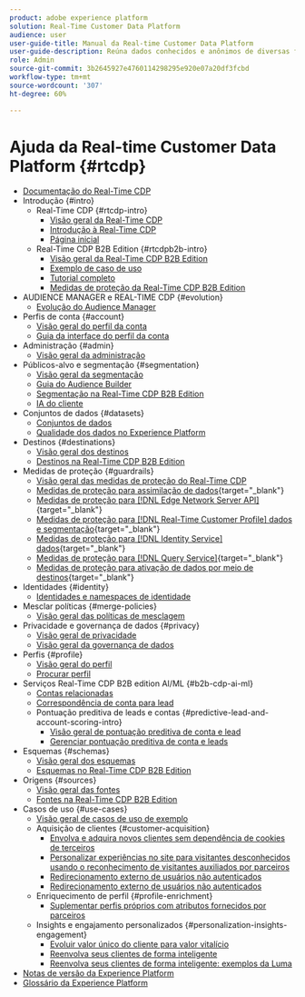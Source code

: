 ```yaml
---
product: adobe experience platform
solution: Real-Time Customer Data Platform
audience: user
user-guide-title: Manual da Real-time Customer Data Platform
user-guide-description: Reúna dados conhecidos e anônimos de diversas fontes empresariais para criar perfis de clientes, criar públicos-alvo a partir desses perfis e ativar esses públicos-alvo para destinos de terceiros.
role: Admin
source-git-commit: 3b2645927e4760114298295e920e07a20df3fcbd
workflow-type: tm+mt
source-wordcount: '307'
ht-degree: 60%

---
```



# Ajuda da Real-time Customer Data Platform {#rtcdp}

* [Documentação do Real-Time CDP](home.md)
* Introdução {#intro}
   * Real-Time CDP {#rtcdp-intro}
      * [Visão geral da Real-Time CDP](overview.md)
      * [Introdução à Real-Time CDP](get-started.md)
      * [Página inicial](home-page-dashboards.md)
   * Real-Time CDP B2B Edition {#rtcdpb2b-intro}
      * [Visão geral da Real-Time CDP B2B Edition](b2b-overview.md)
      * [Exemplo de caso de uso](./b2b-use-case.md)
      * [Tutorial completo](./b2b-tutorial.md)
      * [Medidas de proteção da Real-Time CDP B2B Edition](b2b-guardrails.md)
* AUDIENCE MANAGER e REAL-TIME CDP {#evolution}
   * [Evolução do Audience Manager](aam-to-rtcdp.md)
* Perfis de conta {#account}
   * [Visão geral do perfil da conta](accounts/account-profile-overview.md)
   * [Guia da interface do perfil da conta](accounts/account-profile-ui-guide.md)
* Administração {#admin}
   * [Visão geral da administração](administration/admin-overview.md)
* Públicos-alvo e segmentação {#segmentation}
   * [Visão geral da segmentação](segmentation/segmentation-overview.md)
   * [Guia do Audience Builder](segmentation/audience-builder.md)
   * [Segmentação na Real-Time CDP B2B Edition](segmentation/b2b.md)
   * [IA do cliente](segmentation/customer-ai.md)
* Conjuntos de dados {#datasets}
   * [Conjuntos de dados](datasets/dataset.md)
   * [Qualidade dos dados no Experience Platform](datasets/data-quality.md)
* Destinos {#destinations}
   * [Visão geral dos destinos](destinations/overview.md)
   * [Destinos na Real-Time CDP B2B Edition](destinations/b2b.md)
* Medidas de proteção {#guardrails}
   * [Visão geral das medidas de proteção do Real-Time CDP](guardrails/overview.md)
   * [Medidas de proteção para assimilação de dados](https://experienceleague.adobe.com/docs/experience-platform/ingestion/guardrails.html){target="_blank"}
   * [Medidas de proteção para [!DNL Edge Network Server API]](https://experienceleague.adobe.com/docs/experience-platform/edge-network-server-api/guardrails.html){target="_blank"}
   * [Medidas de proteção para [!DNL Real-Time Customer Profile] dados e segmentação](https://experienceleague.adobe.com/docs/experience-platform/profile/guardrails.html?lang=pt-BR){target="_blank"}
   * [Medidas de proteção para [!DNL Identity Service] dados](https://experienceleague.adobe.com/docs/experience-platform/identity/guardrails.html){target="_blank"}
   * [Medidas de proteção para [!DNL Query Service]](https://experienceleague.adobe.com/docs/experience-platform/query/guardrails.html){target="_blank"}
   * [Medidas de proteção para ativação de dados por meio de destinos](https://experienceleague.adobe.com/docs/experience-platform/destinations/guardrails.html){target="_blank"}
* Identidades {#identity}
   * [Identidades e namespaces de identidade](profile/identities-overview.md)
* Mesclar políticas {#merge-policies}
   * [Visão geral das políticas de mesclagem](profile/merge-policies.md)
* Privacidade e governança de dados {#privacy}
   * [Visão geral de privacidade](privacy/privacy-overview.md)
   * [Visão geral da governança de dados](privacy/data-governance-overview.md)
* Perfis {#profile}
   * [Visão geral do perfil](profile/profile-overview.md)
   * [Procurar perfil](profile/profile-browse.md)
* Serviços Real-Time CDP B2B edition AI/ML {#b2b-cdp-ai-ml}
   * [Contas relacionadas](b2b-ai-ml-services/related-accounts.md)
   * [Correspondência de conta para lead](b2b-ai-ml-services/lead-to-account-matching.md)
   * Pontuação preditiva de leads e contas {#predictive-lead-and-account-scoring-intro}
      * [Visão geral de pontuação preditiva de conta e lead](b2b-ai-ml-services/predictive-lead-and-account-scoring.md)
      * [Gerenciar pontuação preditiva de conta e leads](b2b-ai-ml-services/manage-predictive-lead-and-account-scoring.md)
* Esquemas {#schemas}
   * [Visão geral dos esquemas](schemas/overview.md)
   * [Esquemas no Real-Time CDP B2B Edition](schemas/b2b.md)
* Origens {#sources}
   * [Visão geral das fontes](sources/sources-overview.md)
   * [Fontes na Real-Time CDP B2B Edition](sources/b2b.md)
* Casos de uso {#use-cases}
   * [Visão geral de casos de uso de exemplo](/help/rtcdp/use-case-guides/overview.md)
   * Aquisição de clientes {#customer-acquisition}
      * [Envolva e adquira novos clientes sem dependência de cookies de terceiros](/help/rtcdp/partner-data/prospecting.md)
      * [Personalizar experiências no site para visitantes desconhecidos usando o reconhecimento de visitantes auxiliados por parceiros](/help/rtcdp/partner-data/onsite-personalization.md)
      * [Redirecionamento externo de usuários não autenticados](./partner-data/offsite-retargeting.md)
      * [Redirecionamento externo de usuários não autenticados](./partner-data/unauthenticated-retargeting.md)
   * Enriquecimento de perfil {#profile-enrichment}
      * [Suplementar perfis próprios com atributos fornecidos por parceiros](/help/rtcdp/partner-data/supplement-first-party-profiles.md)
   * Insights e engajamento personalizados {#personalization-insights-engagement}
      * [Evoluir valor único do cliente para valor vitalício](/help/rtcdp/use-case-guides/evolve-one-time-value-lifetime-value/evolve-one-time-value-to-lifetime-value.md)
      * [Reenvolva seus clientes de forma inteligente](/help/rtcdp/use-case-guides/intelligent-re-engagement/intelligent-re-engagement.md)
      * [Reenvolva seus clientes de forma inteligente: exemplos da Luma](/help/rtcdp/use-case-guides/intelligent-re-engagement/use-cases-luma.md)
* [Notas de versão da Experience Platform](https://experienceleague.adobe.com/en/docs/experience-platform/release-notes/latest?lang=pt-BR)
* [Glossário da Experience Platform](https://www.adobe.com/go/platform-glossary-en)